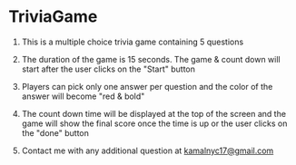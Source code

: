 # TriviaGame

1. This is a multiple choice trivia game containing 5 questions

2. The duration of the game is 15 seconds. The game & count down will start after the user clicks on the "Start" button

3. Players can pick only one answer per question and the color of the answer will become "red & bold"

4. The count down time will be displayed at the top of the screen and the game will show the final score once the time is up or 
the user clicks on the "done" button

5. Contact me with any additional question at kamalnyc17@gmail.com